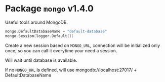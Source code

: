 # Package `mongo` v1.4.0

Useful tools around MongoDB.

```go
mongo.DefaultDatabaseName = "default-database"
mongo.Session(logger.Default())
```

Create a new session based on `MONGO_URL`, connection will be initialized only
once, so you can call it everytime your need a session.

Will wait until database is available.

If no `MONGO_URL` is defined, will use mongodb://localhost:27017/ + DefaultDatabaseName

